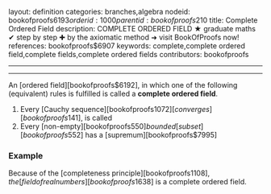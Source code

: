 layout: definition
categories: branches,algebra
nodeid: bookofproofs$6193
orderid: 1000
parentid: bookofproofs$210
title: Complete Ordered Field
description: COMPLETE ORDERED FIELD ★ graduate maths ✔ step by step ✚ by the axiomatic method ➜ visit BookOfProofs now!
references: bookofproofs$6907
keywords: complete,complete ordered field,complete fields,complete ordered fields
contributors: bookofproofs

---


---

An [ordered field][bookofproofs$6192], in which one of the following (equivalent) rules is fulfilled is called a **complete ordered field**.

1. Every [Cauchy sequence][bookofproofs$1072] [converges][bookofproofs$141], is called 
1. Every [non-empty][bookofproofs$550] bounded [subset][bookofproofs$552] has a [supremum][bookofproofs$7995]

### Example

Because of the [completeness principle][bookofproofs$1108], the [field of real numbers][bookofproofs$1638] is a complete ordered field.
